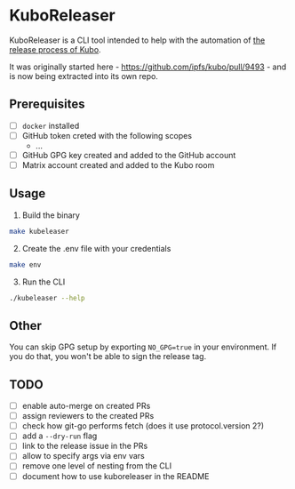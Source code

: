 # KuboReleaser

KuboReleaser is a CLI tool intended to help with the automation of [the release process of Kubo](https://github.com/ipfs/kubo/blob/master/docs/RELEASE_ISSUE_TEMPLATE.md).

It was originally started here - https://github.com/ipfs/kubo/pull/9493 - and is now being extracted into its own repo.

## Prerequisites

- [ ] `docker` installed
- [ ] GitHub token creted with the following scopes
  - ...
- [ ] GitHub GPG key created and added to the GitHub account
- [ ] Matrix account created and added to the Kubo room

## Usage

1. Build the binary

```bash
make kubeleaser
```

2. Create the .env file with your credentials

```bash
make env
```

3. Run the CLI

```bash
./kubeleaser --help
```

## Other

You can skip GPG setup by exporting `NO_GPG=true` in your environment. If you do that, you won't be able to sign the release tag.

## TODO

- [ ] enable auto-merge on created PRs
- [ ] assign reviewers to the created PRs
- [ ] check how git-go performs fetch (does it use protocol.version 2?)
- [ ] add a `--dry-run` flag
- [ ] link to the release issue in the PRs
- [ ] allow to specify args via env vars
- [ ] remove one level of nesting from the CLI
- [ ] document how to use kuboreleaser in the README
